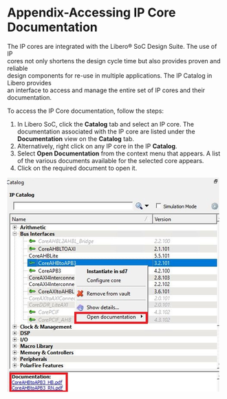 # Appendix-Accessing IP Core Documentation

The IP cores are integrated with the Libero® SoC Design Suite. The use of IP<br /> cores not only shortens the design cycle time but also provides proven and reliable<br /> design components for re-use in multiple applications. The IP Catalog in Libero provides<br /> an interface to access and manage the entire set of IP cores and their documentation.

To access the IP Core documentation, follow the steps:

1.  In Libero SoC, click the **Catalog** tab and select an IP core. The documentation associated with the IP core are listed under the **Documentation** view on the **Catalog** tab.
2.  Alternatively, right click on any IP core in the IP **Catalog**.
3.  Select **Open Documentation** from the context menu that appears. A list of the various documents available for the selected core appears.
4.  Click on the required document to open it.

![](GUID-08166509-28F9-4D80-969A-BE18ECB1EC96-low.png "Accessing the IP Core Documentation")

